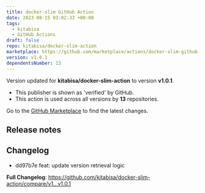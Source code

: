 ```yaml
---
title: docker-slim GitHub Action
date: 2023-08-15 03:02:33 +00:00
tags:
  - kitabisa
  - GitHub Actions
draft: false
repo: kitabisa/docker-slim-action
marketplace: https://github.com/marketplace/actions/docker-slim-github-action
version: v1.0.1
dependentsNumber: 13
---
```



Version updated for **kitabisa/docker-slim-action** to version **v1.0.1**.
- This publisher is shown as 'verified' by GitHub.
- This action is used across all versions by **13** repositories.

Go to the [GitHub Marketplace](https://github.com/marketplace/actions/docker-slim-github-action) to find the latest changes.

## Release notes

## Changelog

* dd97b7e feat: update version retrieval logic

**Full Changelog**: https://github.com/kitabisa/docker-slim-action/compare/v1...v1.0.1
